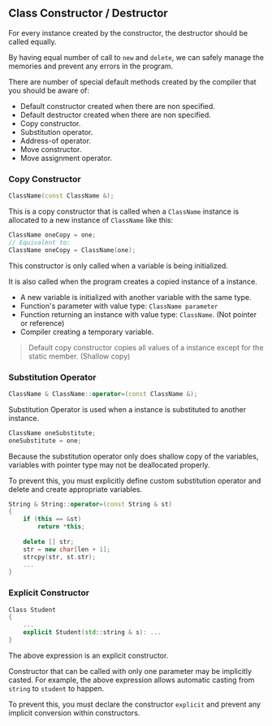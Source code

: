 ## Class Constructor / Destructor
For every instance created by the constructor, the destructor should be called equally. 

By having equal number of call to `new` and `delete`, we can safely manage the memories and prevent any errors in the program. 

There are number of special default methods created by the compiler that you should be aware of: 
- Default constructor created when there are non specified.
- Default destructor created when there are non specified.
- Copy constructor.
- Substitution operator.
- Address-of operator.
- Move constructor.
- Move assignment operator. 

### Copy Constructor
```c++
ClassName(const ClassName &);
```

This is a copy constructor that is called when a `ClassName` instance is allocated to a new instance of `ClassName` like this: 
```c++
ClassName oneCopy = one;
// Equivalent to:
ClassName oneCopy = ClassName(one);
```

This constructor is only called when a variable is being initialized. 

It is also called when the program creates a copied instance of a instance. 
- A new variable is initialized with another variable with the same type.
- Function's parameter with value type: `ClassName parameter`
- Function returning an instance with value type: `ClassName`. (Not pointer or reference)
- Compiler creating a temporary variable. 

> Default copy constructor copies all values of a instance except for the static member. (Shallow copy)

### Substitution Operator
```c++
ClassName & ClassName::operator=(const ClassName &);
```

Substitution Operator is used when a instance is substituted to another instance.
```c++
ClassName oneSubstitute;
oneSubstitute = one;
```

Because the substitution operator only does shallow copy of the variables, variables with pointer type may not be deallocated properly. 

To prevent this, you must explicitly define custom substitution operator and delete and create appropriate variables. 
```c++
String & String::operator=(const String & st)
{
    if (this == &st) 
        return *this;
    
    delete [] str;
    str = new char[len + 1];
    strcpy(str, st.str);
    ...
}
```

### Explicit Constructor
```c++
Class Student
{
    ...
    explicit Student(std::string & s): ...
}
```

The above expression is an explicit constructor. 

Constructor that can be called with only one parameter may be implicitly casted. For example, the above expression allows automatic casting from `string` to `student` to happen. 

To prevent this, you must declare the constructor `explicit` and prevent any implicit conversion within constructors.